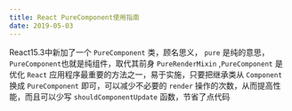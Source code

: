```yaml
---
title: React PureComponent使用指南
date: 2019-05-03
---
```


React15.3中新加了一个 `PureComponent` 类，顾名思义， `pure` 是纯的意思，`PureComponent`也就是纯组件，取代其前身 `PureRenderMixin` ,`PureComponent` 是优化 `React` 应用程序最重要的方法之一，易于实施，只要把继承类从 `Component` 换成 `PureComponent` 即可，可以减少不必要的 `render` 操作的次数，从而提高性能，而且可以少写 `shouldComponentUpdate` 函数，节省了点代码

